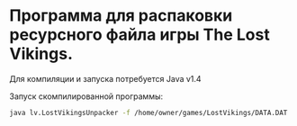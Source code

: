 ﻿# Программа для распаковки ресурсного файла игры The Lost Vikings.

Для компиляции и запуска потребуется Java v1.4

Запуск скомпилированной программы:
```sh
java lv.LostVikingsUnpacker -f /home/owner/games/LostVikings/DATA.DAT
```
